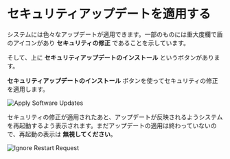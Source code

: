 # セキュリティアップデートを適用する
システムには色々なアップデートが適用できます。一部のものには重大度欄で盾のアイコンがあり __セキュリティの修正__ であることを示しています。

そして、上に __セキュリティアップデートのインストール__ というボタンがあります。

__セキュリティアップデートのインストール__ ボタンを使ってセキュリティの修正を適用します。

![Apply Software Updates](/smcbrien/scenarios/webconsole-software/assets/Apply-Security-Updates.png)

セキュリティの修正が適用されたあと、アップデートが反映されるようシステムを再起動するよう表示されます。まだアップデートの適用は終わっていないので、再起動の表示は __無視してください__。

![Ignore Restart Request](/smcbrien/scenarios/webconsole-software/assets/Restart-request.png)
